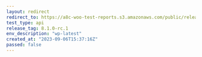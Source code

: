 ```yaml
---
layout: redirect
redirect_to: https://a8c-woo-test-reports.s3.amazonaws.com/public/release/8.1.0-rc.1/wp-latest/api/index.html
test_type: api
release_tag: 8.1.0-rc.1
env_description: "wp-latest"
created_at: "2023-09-06T15:37:16Z"
passed: false
---
```

